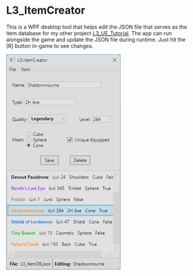 # L3_ItemCreator

This is a WPF desktop tool that helps edit the JSON file that serves as the item database for my other project [L3_UE_Tutorial](https://github.com/Raynesz/L3_UE5_Tutorial). The app can run alongside the game and update the JSON file during runtime. Just hit the [R] button in-game to see changes.

![Screenshot1](Screenshots/Screenshot1.png)
